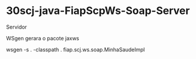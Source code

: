# 30scj-java-FiapScpWs-Soap-Server

Servidor

WSgen gerara o pacote jaxws


wsgen -s . -classpath . fiap.scj.ws.soap.MinhaSaudeImpl
